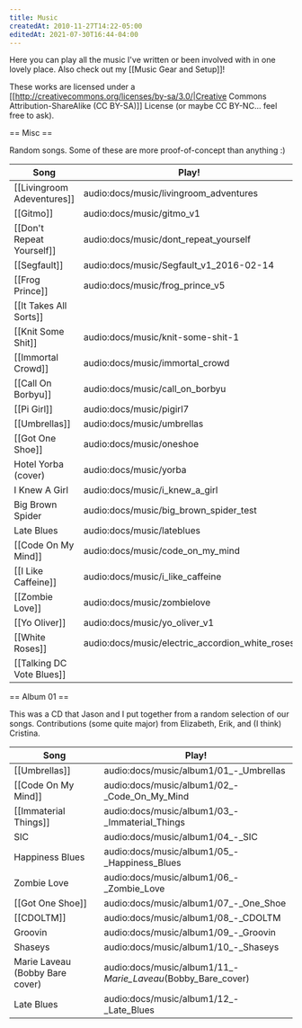 ```yaml
---
title: Music
createdAt: 2010-11-27T14:22-05:00
editedAt: 2021-07-30T16:44-04:00
---
```


Here you can play all the music I've written or been involved with in one lovely place. Also check out my [[Music Gear and Setup]]!

These works are licensed under a [[http://creativecommons.org/licenses/by-sa/3.0/|Creative Commons Attribution-ShareAlike (CC BY-SA)]] License (or maybe CC BY-NC... feel free to ask).

== Misc ==

Random songs. Some of these are more proof-of-concept than anything :)

| Song                       | Play!                                           |
| -------------------------- | ----------------------------------------------- |
| [[Livingroom Adeventures]] | audio:docs/music/livingroom_adventures          |
| [[Gitmo]]                  | audio:docs/music/gitmo_v1                       |
| [[Don't Repeat Yourself]]  | audio:docs/music/dont_repeat_yourself           |
| [[Segfault]]               | audio:docs/music/Segfault_v1_2016-02-14         |
| [[Frog Prince]]            | audio:docs/music/frog_prince_v5                 |
| [[It Takes All Sorts]]     |                                                 |
| [[Knit Some Shit]]         | audio:docs/music/knit-some-shit-1               |
| [[Immortal Crowd]]         | audio:docs/music/immortal_crowd                 |
| [[Call On Borbyu]]         | audio:docs/music/call_on_borbyu                 |
| [[Pi Girl]]                | audio:docs/music/pigirl7                        |
| [[Umbrellas]]              | audio:docs/music/umbrellas                      |
| [[Got One Shoe]]           | audio:docs/music/oneshoe                        |
| Hotel Yorba (cover)        | audio:docs/music/yorba                          |
| I Knew A Girl              | audio:docs/music/i_knew_a_girl                  |
| Big Brown Spider           | audio:docs/music/big_brown_spider_test          |
| Late Blues                 | audio:docs/music/lateblues                      |
| [[Code On My Mind]]        | audio:docs/music/code_on_my_mind                |
| [[I Like Caffeine]]        | audio:docs/music/i_like_caffeine                |
| [[Zombie Love]]            | audio:docs/music/zombielove                     |
| [[Yo Oliver]]              | audio:docs/music/yo_oliver_v1                   |
| [[White Roses]]            | audio:docs/music/electric_accordion_white_roses |
| [[Talking DC Vote Blues]]  |                                                 |

== Album 01 ==

This was a CD that Jason and I put together from a random selection of our songs. Contributions (some quite major) from Elizabeth, Erik, and (I think) Cristina.

| Song                            | Play!                                                        |
| --------------------------      | -----------------------------------------------              |
| [[Umbrellas]]                   | audio:docs/music/album1/01_-_Umbrellas                       |
| [[Code On My Mind]]             | audio:docs/music/album1/02_-_Code_On_My_Mind                 |
| [[Immaterial Things]]           | audio:docs/music/album1/03_-_Immaterial_Things               |
| SIC                             | audio:docs/music/album1/04_-_SIC                             |
| Happiness Blues                 | audio:docs/music/album1/05_-_Happiness_Blues                 |
| Zombie Love                     | audio:docs/music/album1/06_-_Zombie_Love                     |
| [[Got One Shoe]]                | audio:docs/music/album1/07_-_One_Shoe                        |
| [[CDOLTM]]                      | audio:docs/music/album1/08_-_CDOLTM                          |
| Groovin                         | audio:docs/music/album1/09_-_Groovin                         |
| Shaseys                         | audio:docs/music/album1/10_-_Shaseys                         |
| Marie Laveau (Bobby Bare cover) | audio:docs/music/album1/11_-_Marie_Laveau_(Bobby_Bare_cover) |
| Late Blues                      | audio:docs/music/album1/12_-_Late_Blues                      |


